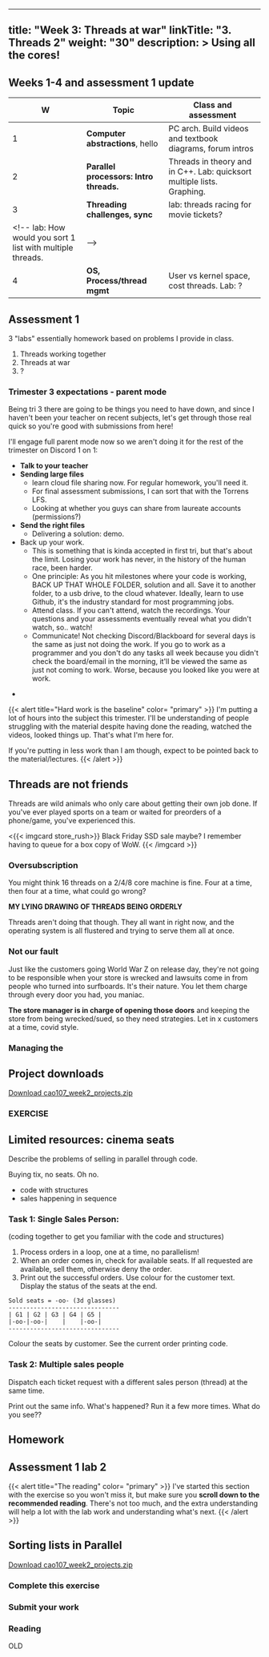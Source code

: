 
---
title: "Week 3: Threads at war"
linkTitle: "3. Threads 2"
weight: "30"
description: >
  Using all the cores!
---

## Weeks 1-4 and assessment 1 update

| W | **Topic**  | Class and assessment  |
|----|-------------- |-------  |
| 1 | **Computer abstractions**, hello | PC arch. Build videos and textbook diagrams, forum intros |
| 2 | **Parallel processors: Intro threads.** | Threads in theory and in C++. Lab: quicksort multiple lists. Graphing. |
| 3 | **Threading challenges, sync** | lab: threads racing for movie tickets?
| <!-- lab: How would you sort 1 list with multiple threads. | -->
| 4 | **OS, Process/thread mgmt** | User vs kernel space, cost threads. Lab: ? |

## Assessment 1

3 "labs" essentially homework based on problems I provide in class.

1. Threads working together
2. Threads at war
3. ?

### Trimester 3 expectations - parent mode
Being tri 3 there are going to be things you need to have down, and since I haven't been your teacher on recent subjects, let's get through those real quick so you're good with submissions from here!

I'll engage full parent mode now so we aren't doing it for the rest of the trimester on Discord 1 on 1:

* **Talk to your teacher**
* **Sending large files** 
  - learn cloud file sharing now. For regular homework, you'll need it. 
  - For final assessment submissions, I can sort that with the Torrens LFS.
  - Looking at whether you guys can share from laureate accounts (permissions?)
* **Send the right files**
  - Delivering a solution: demo.
* Back up your work. 
  - This is something that is kinda accepted in first tri, but that's about the limit. Losing your work has never, in the history of the human race, been harder.
  - One principle: As you hit milestones where your code is working, BACK UP THAT WHOLE FOLDER, solution and all. Save it to another folder, to a usb drive, to the cloud whatever. Ideally, learn to use Github, it's the industry standard for most programming jobs.
  - Attend class. If you can't attend, watch the recordings. Your questions and your assessments eventually reveal what you didn't watch, so.. watch!
  - Communicate! Not checking Discord/Blackboard for several days is the same as just not doing the work. If you go to work as a programmer and you don't do any tasks all week because you didn't check the board/email in the morning, it'll be viewed the same as just not coming to work. Worse, because you looked like you were at work.
- 
{{< alert title="Hard work is the baseline" color= "primary" >}}
I'm putting a lot of hours into the subject this trimester. I'll be understanding of people struggling with the material despite having done the reading, watched the videos, looked things up. That's what I'm here for. 

If you're putting in less work than I am though, expect to be pointed back to the material/lectures.
{{< /alert >}}

## Threads are not friends

Threads are wild animals who only care about getting their own job done. If you've ever played sports on a team or waited for preorders of a phone/game, you've experienced this.

<{{< imgcard store_rush>}}
Black Friday SSD sale maybe? I remember having to queue for a box copy of WoW.
{{< /imgcard >}}

### Oversubscription

You might think 16 threads on a 2/4/8 core machine is fine. Four at a time, then four at a time, what could go wrong?

**MY LYING DRAWING OF THREADS BEING ORDERLY**

Threads aren't doing that though. They all want in right now, and the operating system is all flustered and trying to serve them all at once. 

### Not our fault

Just like the customers going World War Z on release day, they're not going to be responsible when your store is wrecked and lawsuits come in from people who turned into surfboards. It's their nature. You let them charge through every door you had, you maniac.

**The store manager is in charge of opening those doors** and keeping the store from being wrecked/sued, so they need strategies. Let in x customers at a time, covid style.

### Managing the  

## Project downloads

<a class="btn btn-lg btn-primary mr-3 mb-4" href="cao107_week2_projects.zip" target="_blank">Download cao107_week2_projects.zip<i class="fas fa-arrow-alt-circle-right ml-2"></i></a>

### EXERCISE 


## Limited resources: cinema seats

Describe the problems of selling in parallel through code.

Buying tix, no seats. Oh no.
- code with structures
- sales happening in sequence

### Task 1: Single Sales Person: 
(coding together to get you familiar with the code and structures)
1. Process orders in a loop, one at a time, no parallelism!
2. When an order comes in, check for available seats. If all requested are available, sell them, otherwise deny the order.
3. Print out the successful orders. Use colour for the customer text. Display the status of the seats at the end.

```
Sold seats = -oo- (3d glasses)
-------------------------------
| G1 | G2 | G3 | G4 | G5 |
|-oo-|-oo-|    |    |-oo-|
-------------------------------
```
Colour the seats by customer. See the current order printing code.

### Task 2: Multiple sales people

Dispatch each ticket request with a different sales person (thread) at the same time.

Print out the same info. What's happened?
Run it a few more times. What do you see??

## Homework

## Assessment 1 lab 2

{{< alert title="The reading" color= "primary" >}}
I've started this section with the exercise so you won't miss it, but make sure you **scroll down to the recommended reading**. There's not too much, and the extra understanding will help a lot with the lab work and understanding what's next.
{{< /alert >}}

## Sorting lists in Parallel

<a class="btn btn-lg btn-primary mr-3 mb-4" href="cao107_week2_projects.zip" target="_blank">Download cao107_week2_projects.zip<i class="fas fa-arrow-alt-circle-right ml-2"></i></a>

### Complete this exercise


### Submit your work

### Reading
OLD 

